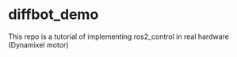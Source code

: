 # diffbot_demo
This repo is a tutorial of implementing ros2_control in real hardware (Dynamixel motor)
